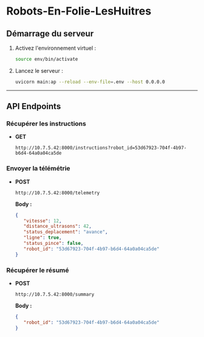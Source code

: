 # Robots-En-Folie-LesHuitres

## Démarrage du serveur

1. Activez l'environnement virtuel :
    ```bash
    source env/bin/activate
    ```

2. Lancez le serveur :
    ```bash
    uvicorn main:ap --reload --env-file=.env --host 0.0.0.0
    ```

---

## API Endpoints

### Récupérer les instructions

- **GET**  
  ```
  http://10.7.5.42:8000/instructions?robot_id=53d67923-704f-4b97-b6d4-64a0a04ca5de
  ```

### Envoyer la télémétrie

- **POST**  
  ```
  http://10.7.5.42:8000/telemetry
  ```
  **Body :**
  ```json
  {
     "vitesse": 12,
     "distance_ultrasons": 42,
     "status_deplacement": "avance",
     "ligne": true,
     "status_pince": false,
     "robot_id": "53d67923-704f-4b97-b6d4-64a0a04ca5de"
  }
  ```

### Récupérer le résumé

- **POST**  
  ```
  http://10.7.5.42:8000/summary
  ```
  **Body :**
  ```json
  {
     "robot_id": "53d67923-704f-4b97-b6d4-64a0a04ca5de"
  }
  ```